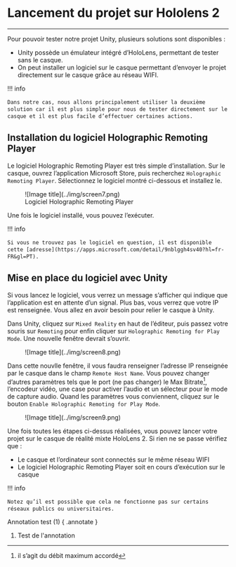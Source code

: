 # Lancement du projet sur Hololens 2

***

Pour pouvoir tester notre projet Unity, plusieurs solutions sont disponibles :

* Unity possède un émulateur intégré d’HoloLens, permettant de tester sans le casque.
* On peut installer un logiciel sur le casque permettant d’envoyer le projet directement sur le casque grâce au réseau WIFI.

!!! info

    Dans notre cas, nous allons principalement utiliser la deuxième solution car il est plus simple pour nous de tester directement sur le casque et il est plus facile d’effectuer certaines actions.

## Installation du logiciel Holographic Remoting Player

Le logiciel Holographic Remoting Player est très simple d’installation. Sur le casque, ouvrez l’application Microsoft Store, puis recherchez `Holographic Remoting Player`. Sélectionnez le logiciel montré ci-dessous et installez le.

<figure markdown="span">
    ![Image title](../img/screen7.png)
    <figcaption>Logiciel Holographic Remoting Player</figcaption>
</figure>

Une fois le logiciel installé, vous pouvez l’exécuter. 

!!! info

    Si vous ne trouvez pas le logiciel en question, il est disponible cette [adresse](https://apps.microsoft.com/detail/9nblggh4sv40?hl=fr-FR&gl=PT).

## Mise en place du logiciel avec Unity 

Si vous lancez le logiciel, vous verrez un message s’afficher qui indique que l’application est en attente d’un signal. Plus bas, vous verrez que votre IP est renseignée. Vous allez en avoir besoin pour relier le casque à Unity. 

Dans Unity, cliquez sur `Mixed Reality` en haut de l’éditeur, puis passez votre souris sur `Remoting` pour enfin cliquer sur `Holographic Remoting for Play Mode`. Une nouvelle fenêtre devrait s’ouvrir.

<figure markdown="span">![Image title](../img/screen8.png)</figure>

Dans cette nouvlle fenêtre, il vous faudra renseigner l’adresse IP renseignée par le casque dans le champ `Remote Host Name`. Vous pouvez changer d’autres paramètres tels que le port (ne pas changer) le Max Bitrate[^1], l’encodeur vidéo, une case pour activer l’audio et un sélecteur pour le mode de capture audio. Quand les paramètres vous conviennent, cliquez sur le bouton `Enable Holographic Remoting for Play Mode`.

<figure markdown="span">![Image title](../img/screen9.png)</figure>

Une fois toutes les étapes ci-dessus réalisées, vous pouvez lancer votre projet sur le casque de réalité mixte HoloLens 2. Si rien ne se passe vérifiez que :
* Le casque et l’ordinateur sont connectés sur le même réseau WIFI
* Le logiciel Holographic Remoting Player soit en cours d’exécution sur le casque

!!! info

    Notez qu’il est possible que cela ne fonctionne pas sur certains réseaux publics ou universitaires.

Annotation test (1) 
{ .annotate }

1. Test de l'annotation

[^1]: il s’agit du débit maximum accordé